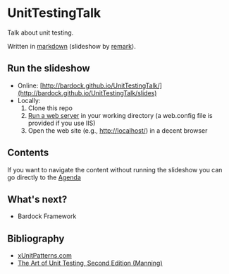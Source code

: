 # UnitTestingTalk
Talk about unit testing. 

Written in [markdown](http://daringfireball.net/projects/markdown/syntax) (slideshow by [remark](https://github.com/gnab/remark)).

## Run the slideshow

* Online: [http://bardock.github.io/UnitTestingTalk/](http://bardock.github.io/UnitTestingTalk/slides)
* Locally:
	1. Clone this repo
	2. [Run a web server](https://gist.github.com/willurd/5720255) in your working directory (a web.config file is provided if you use IIS)
	3. Open the web site (e.g., [http://localhost/](http://localhost/)) in a decent browser

## Contents

If you want to navigate the content without running the slideshow you can go directly to the [Agenda](./slides/agenda.md)

## What's next?

* Bardock Framework

## Bibliography

* [xUnitPatterns.com](http://xunitpatterns.com/)
* [The Art of Unit Testing, Second Edition (Manning)](http://www.manning.com/osherove2/)